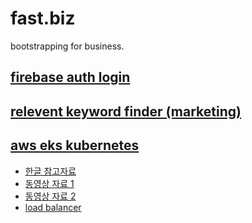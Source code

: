# fast.biz
bootstrapping for business.

## [firebase auth login](https://github.com/dohyung97022/firebase-login)


## [relevent keyword finder (marketing)](https://github.com/dohyung97022/rel-kw)


## [aws eks kubernetes](https://docs.aws.amazon.com/eks/latest/userguide/getting-started.html)
- [한글 참고자료](https://sarc.io/index.php/aws/1760-eksctl-aws-eks)
- [동영상 자료 1](https://www.youtube.com/watch?v=aZd0UolVwD4&list=PLSHxDI1JmYdG12yh3b1WJplxtN5PktgcZ&index=5&t=1039s)
- [동영상 자료 2](https://www.youtube.com/watch?v=6H5sXQoJiso&list=PLSHxDI1JmYdG12yh3b1WJplxtN5PktgcZ&index=4&t=723s)
- [load balancer](https://www.youtube.com/watch?v=xCsz9IOt-fs&t=530s)
